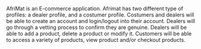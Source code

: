 AfriMat is an E-commerce application.
Afrimat has two different type of profiles: a dealer profile, and a costumer profile.
Costumers and dealers will be able to create an account and login/logout into their account.
Dealers will go through a vetting process to confirm they are genuine. 
Dealers will be able to add a product, delete a product or modify it.
Customers will be able to access a variety of products, view product and/or checkout products.
